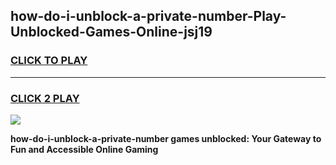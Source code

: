 
## how-do-i-unblock-a-private-number-Play-Unblocked-Games-Online-jsj19
<h3>
<a href="https://premium76.site?title=how-do-i-unblock-a-private-number&ref=25A">CLICK TO PLAY</a></h3>
<hr>

<h3>
<a href="https://premium76.site?title=how-do-i-unblock-a-private-number&ref=25A">CLICK 2 PLAY</a>
  
</h3>

<a href="https://premium76.site?title=how-do-i-unblock-a-private-number&ref=25A"><img src="https://clearcache.store/games.png"></a>


**how-do-i-unblock-a-private-number games unblocked: Your Gateway to Fun and Accessible Online Gaming**
